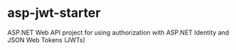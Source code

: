 # asp-jwt-starter
ASP.NET Web API project for using  authorization with ASP.NET Identity and JSON Web Tokens (JWTs)
